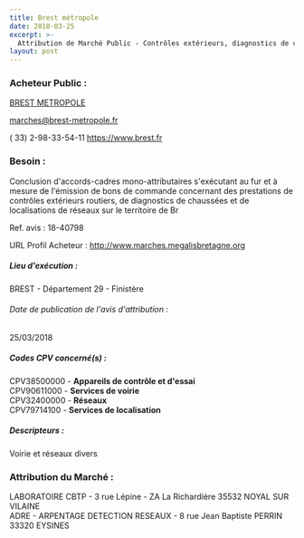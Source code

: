 ```yaml
---
title: Brest métropole
date: 2018-03-25
excerpt: >-
  Attribution de Marché Public - Contrôles extérieurs, diagnostics de chaussées et localisations de réseaux sur le territoire de Brest métropole
layout: post
---
```


### Acheteur Public : 
<a href="/acheteur-137/siren-242900314"> BREST METROPOLE</a><br/>



marches@brest-metropole.fr

( 33) 2-98-33-54-11
https://www.brest.fr
### Besoin :

Conclusion d'accords-cadres mono-attributaires s'exécutant au fur et à mesure de l'émission de bons de commande concernant des prestations de contrôles extérieurs routiers, de diagnostics de chaussées et de localisations de réseaux sur le territoire de Br

Ref. avis : 18-40798

URL Profil Acheteur : http://www.marches.megalisbretagne.org

##### Lieu d'exécution :

BREST - Département 29 - Finistère

###### Date de publication de l'avis d'attribution : 
25/03/2018

##### Codes CPV concerné(s) :
CPV38500000 - **Appareils de contrôle et d'essai** <br/>
CPV90611000 - **Services de voirie** <br/>
CPV32400000 - **Réseaux** <br/>
CPV79714100 - **Services de localisation** <br/>

##### Descripteurs :
Voirie et réseaux divers <br/>

### Attribution du Marché :
LABORATOIRE CBTP - 3 rue Lépine - ZA La Richardière 35532 NOYAL SUR VILAINE <br/>
ADRE - ARPENTAGE DETECTION RESEAUX - 8 rue Jean Baptiste PERRIN 33320 EYSINES <br/>
